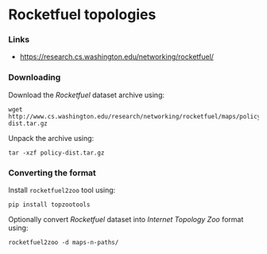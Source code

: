 
# Rocketfuel topologies

### Links

* https://research.cs.washington.edu/networking/rocketfuel/

### Downloading

Download the _Rocketfuel_ dataset archive using:

```
wget http://www.cs.washington.edu/research/networking/rocketfuel/maps/policy-dist.tar.gz
```

Unpack the archive using:

```
tar -xzf policy-dist.tar.gz
```

### Converting the format

Install `rocketfuel2zoo` tool using:

```
pip install topzootools
```

Optionally convert _Rocketfuel_ dataset into _Internet Topology Zoo_ format using:

```
rocketfuel2zoo -d maps-n-paths/
```